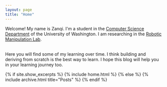 ```yaml
---
layout: page
title: "Home"
---
```


<article>
  Welcome! My name is Zanqi. I'm a student in the <a href="https://www.cs.washington.edu/">Computer Science Department</a> of the University of Washington. 
  I am researching in the <a href="https://robotic-manipulation.sciencehub.uw.edu/">Robotic Manipulation Lab</a>.<br><br>

  Here you will find some of my learning over time. I think building and deriving from scratch is the best way to learn. I hope this blog will help you in your learning journey too.
</article>



{% if site.show_excerpts %}
  {% include home.html %}
{% else %}
  {% include archive.html title="Posts" %}
{% endif %}
